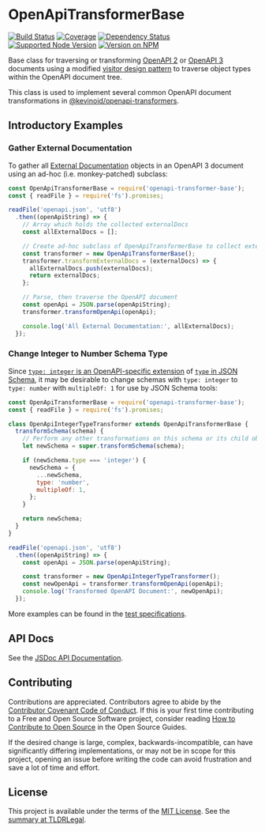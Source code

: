 OpenApiTransformerBase
======================

[![Build Status](https://img.shields.io/github/actions/workflow/status/kevinoid/openapi-transformer-base/node.js.yml?branch=main&style=flat&label=build)](https://github.com/kevinoid/openapi-transformer-base/actions?query=branch%3Amain)
[![Coverage](https://img.shields.io/codecov/c/github/kevinoid/openapi-transformer-base.svg?style=flat)](https://codecov.io/github/kevinoid/openapi-transformer-base?branch=main)
[![Dependency Status](https://img.shields.io/david/kevinoid/openapi-transformer-base.svg?style=flat)](https://david-dm.org/kevinoid/openapi-transformer-base)
[![Supported Node Version](https://img.shields.io/node/v/openapi-transformer-base.svg?style=flat)](https://www.npmjs.com/package/openapi-transformer-base)
[![Version on NPM](https://img.shields.io/npm/v/openapi-transformer-base.svg?style=flat)](https://www.npmjs.com/package/openapi-transformer-base)

Base class for traversing or transforming [OpenAPI
2](https://github.com/OAI/OpenAPI-Specification/blob/main/versions/2.0.md)
or [OpenAPI
3](https://github.com/OAI/OpenAPI-Specification/blob/main/versions/3.0.2.md)
documents using a modified [visitor design
pattern](https://en.wikipedia.org/wiki/Visitor_pattern) to traverse object
types within the OpenAPI document tree.

This class is used to implement several common OpenAPI document
transformations in
[@kevinoid/openapi-transformers](https://github.com/kevinoid/openapi-transformers).


## Introductory Examples

### Gather External Documentation

To gather all [External
Documentation](https://github.com/OAI/OpenAPI-Specification/blob/main/versions/3.0.2.md#externalDocumentationObject)
objects in an OpenAPI 3 document using an ad-hoc (i.e. monkey-patched)
subclass:

```js
const OpenApiTransformerBase = require('openapi-transformer-base');
const { readFile } = require('fs').promises;

readFile('openapi.json', 'utf8')
  .then((openApiString) => {
    // Array which holds the collected externalDocs
    const allExternalDocs = [];

    // Create ad-hoc subclass of OpenApiTransformerBase to collect externalDocs
    const transformer = new OpenApiTransformerBase();
    transformer.transformExternalDocs = (externalDocs) => {
      allExternalDocs.push(externalDocs);
      return externalDocs;
    };

    // Parse, then traverse the OpenAPI document
    const openApi = JSON.parse(openApiString);
    transformer.transformOpenApi(openApi);

    console.log('All External Documentation:', allExternalDocs);
  });
```

### Change Integer to Number Schema Type

Since [`type: integer` is an OpenAPI-specific
extension](https://github.com/OAI/OpenAPI-Specification/blob/main/versions/3.0.2.md#data-types)
of [`type` in JSON
Schema](https://json-schema.org/draft/2019-09/json-schema-validation.html#rfc.section.6.1.1),
it may be desirable to change schemas with `type: integer` to `type: number`
with `multipleOf: 1` for use by JSON Schema tools:

```js
const OpenApiTransformerBase = require('openapi-transformer-base');
const { readFile } = require('fs').promises;

class OpenApiIntegerTypeTransformer extends OpenApiTransformerBase {
  transformSchema(schema) {
    // Perform any other transformations on this schema or its child objects
    let newSchema = super.transformSchema(schema);

    if (newSchema.type === 'integer') {
      newSchema = {
        ...newSchema,
        type: 'number',
        multipleOf: 1,
      };
    }

    return newSchema;
  }
}

readFile('openapi.json', 'utf8')
  .then((openApiString) => {
    const openApi = JSON.parse(openApiString);

    const transformer = new OpenApiIntegerTypeTransformer();
    const newOpenApi = transformer.transformOpenApi(openApi);
    console.log('Transformed OpenAPI Document:', newOpenApi);
  });
```

More examples can be found in the [test
specifications](https://kevinoid.github.io/openapi-transformer-base/spec).


## API Docs

See the [JSDoc API
Documentation](https://kevinoid.github.io/openapi-transformer-base/api).


## Contributing

Contributions are appreciated.  Contributors agree to abide by the [Contributor
Covenant Code of
Conduct](https://www.contributor-covenant.org/version/1/4/code-of-conduct.html).
If this is your first time contributing to a Free and Open Source Software
project, consider reading [How to Contribute to Open
Source](https://opensource.guide/how-to-contribute/)
in the Open Source Guides.

If the desired change is large, complex, backwards-incompatible, can have
significantly differing implementations, or may not be in scope for this
project, opening an issue before writing the code can avoid frustration and
save a lot of time and effort.


## License

This project is available under the terms of the [MIT License](LICENSE.txt).
See the [summary at TLDRLegal](https://tldrlegal.com/license/mit-license).
